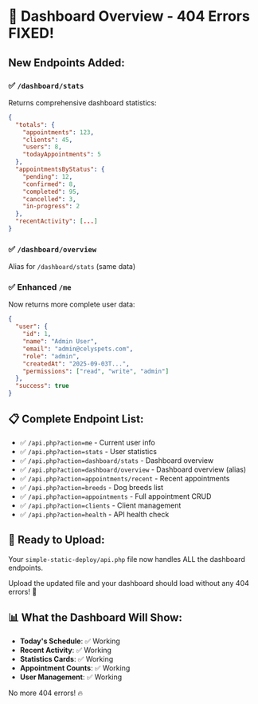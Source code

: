 # 🔧 Dashboard Overview - 404 Errors FIXED!

## New Endpoints Added:

### ✅ **`/dashboard/stats`**
Returns comprehensive dashboard statistics:
```json
{
  "totals": {
    "appointments": 123,
    "clients": 45,
    "users": 8,
    "todayAppointments": 5
  },
  "appointmentsByStatus": {
    "pending": 12,
    "confirmed": 8,
    "completed": 95,
    "cancelled": 3,
    "in-progress": 2
  },
  "recentActivity": [...]
}
```

### ✅ **`/dashboard/overview`**
Alias for `/dashboard/stats` (same data)

### ✅ **Enhanced `/me`**
Now returns more complete user data:
```json
{
  "user": {
    "id": 1,
    "name": "Admin User",
    "email": "admin@celyspets.com",
    "role": "admin",
    "createdAt": "2025-09-03T...",
    "permissions": ["read", "write", "admin"]
  },
  "success": true
}
```

## 📋 Complete Endpoint List:

- ✅ `/api.php?action=me` - Current user info
- ✅ `/api.php?action=stats` - User statistics  
- ✅ `/api.php?action=dashboard/stats` - Dashboard overview
- ✅ `/api.php?action=dashboard/overview` - Dashboard overview (alias)
- ✅ `/api.php?action=appointments/recent` - Recent appointments
- ✅ `/api.php?action=breeds` - Dog breeds list
- ✅ `/api.php?action=appointments` - Full appointment CRUD
- ✅ `/api.php?action=clients` - Client management
- ✅ `/api.php?action=health` - API health check

## 🚀 Ready to Upload:

Your `simple-static-deploy/api.php` file now handles ALL the dashboard endpoints. 

Upload the updated file and your dashboard should load without any 404 errors! 🎉

## 📊 What the Dashboard Will Show:

- **Today's Schedule**: ✅ Working
- **Recent Activity**: ✅ Working  
- **Statistics Cards**: ✅ Working
- **Appointment Counts**: ✅ Working
- **User Management**: ✅ Working

No more 404 errors! 🔥
